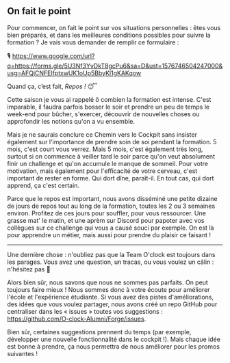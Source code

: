 ## On fait le point

Pour commencer, on fait le point sur vos situations personnelles : êtes vous bien préparés, et dans les meilleures conditions possibles pour suivre la formation ? Je vais vous demander de remplir ce formulaire :

:studio_microphone:  https://www.google.com/url?q=https://forms.gle/5U3Nf3YvDkT8gcPu6&sa=D&ust=1576746504247000&usg=AFQjCNFElfptxwUK1oUp5BbyKl1gKAKqow

Quand ça, c’est fait, *Repos !* :sleeping:

Cette saison je vous ai rappelé ô combien la formation est intense. C'est imparable, il faudra parfois bosser le soir et prendre un peu de temps le week-end pour bûcher, s'exercer, découvrir de nouvelles choses ou approfondir les notions qu'on a vu ensemble.

Mais je ne saurais conclure ce Chemin vers le Cockpit sans insister également sur l'importance de prendre soin de soi pendant la formation. 5 mois, c'est court vous verrez. Mais 5 mois, c'est également très long, surtout si on commence à veiller tard le soir parce qu'on veut absolument finir un challenge et qu'on accumule le manque de sommeil. Pour votre motivation, mais également pour l'efficacité de votre cerveau, c'est important de rester en forme. Qui dort dîne, paraît-il. En tout cas, qui dort apprend, ça c'est certain.

Parce que le repos est important, nous avons disséminé une petite dizaine de jours de repos tout au long de la formation, toutes les 2 ou 3 semaines environ. Profitez de ces jours pour souffler, pour vous ressourcer. Une grasse mat' le matin, et une aprèm sur Discord pour papoter avec vos collègues sur ce challenge qui vous a causé souci par exemple. On est là pour apprendre un métier, mais aussi pour prendre du plaisir ce faisant !

---

Une dernière chose : n'oubliez pas que la Team O'clock est toujours dans les parages. Vous avez une question, un tracas, ou vous voulez un câlin : n'hésitez pas :bear:

Alors bien sûr, nous savons que nous ne sommes pas parfaits. On peut toujours faire mieux ! Nous sommes donc à votre écoute pour améliorer l'école et l'expérience étudiante. Si vous avez des pistes d'améliorations, des idées que vous voulez partager, nous avons créé un repo GitHub pour centraliser dans les « issues » toutes vos suggestions : https://github.com/O-clock-Alumni/Forge/issues.

Bien sûr, certaines suggestions prennent du temps (par exemple, développer une nouvelle fonctionnalité dans le cockpit !). Mais chaque idée est bonne à prendre, ça nous permettra de nous améliorer pour les promos suivantes !
